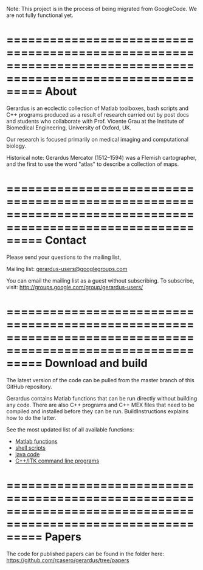 Note: This project is in the process of being migrated from GoogleCode. We are not fully functional yet.

=============================================================================================================
About
=============================================================================================================

Gerardus is an ecclectic collection of Matlab toolboxes, bash scripts and C++ programs produced as a result
of research carried out by post docs and students who collaborate with Prof. Vicente Grau at the Institute of
Biomedical Engineering, University of Oxford, UK.

Our research is focused primarily on medical imaging and computational biology.

Historical note: Gerardus Mercator (1512–1594) was a Flemish cartographer, and the first to use the word 
"atlas" to describe a collection of maps.

=============================================================================================================
Contact
=============================================================================================================

Please send your questions to the mailing list,

Mailing list: gerardus-users@googlegroups.com

You can email the mailing list as a guest without subscribing. To subscribe, visit: http://groups.google.com/group/gerardus-users/

=============================================================================================================
Download and build
=============================================================================================================

The latest version of the code can be pulled from the master branch of this GitHub repository.

Gerardus contains Matlab functions that can be run directly without building any code. There are also C++ programs and C++ MEX files that need to be compiled and installed before they can be run. BuildInstructions explains how to do the latter.

See the most updated list of all available functions:

* [Matlab functions](matlab/README)
* [shell scripts](shell-script/README)
* [java code](java/README)
* [C++/ITK command line programs](cpp/README)

=============================================================================================================
Papers
=============================================================================================================
The code for published papers can be found in the folder here: https://github.com/rcasero/gerardus/tree/papers


